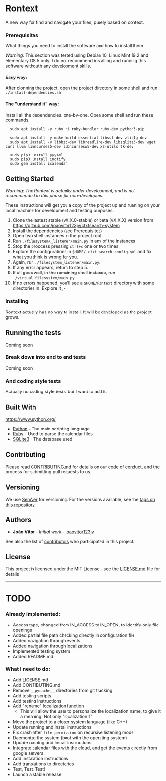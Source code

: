 # Rontext

A new way for find and navigate your files, purely based on context.

### Prerequisites

What things you need to install the software and how to install them

*Warning:* This section was tested using Debian 10, Linux Mint 19.2 and elementary OS 5 only. 
I do not recommend installing and running this software withouth any development skills.

#### Easy way:

After clonning the project, open the project directory in some shell and run `./install-dependencies.sh`

#### The "understand it" way:

Install all the dependencies, one-by-one. Open some shell and run these commands.

```
  sudo apt install -y ruby ri ruby-bundler ruby-dev python3-pip

  sudo apt install -y make build-essential libssl-dev zlib1g-dev
  sudo apt install -y libbz2-dev libreadline-dev libsqlite3-dev wget curl llvm libncurses5-dev libncursesw5-dev xz-utils tk-dev

  sudo pip3 install pyyaml
  sudo pip3 install inotify
  sudo gem install icalendar
```

## Getting Started

*Warning: The Rontext is actually under development, and is not recommended in this phase for non-developers.*

These instructions will get you a copy of the project up and running on your local machine for development and testing purposes.

1. Clone the lastest stable (vX.X.0-stable) or beta (vX.X.X) version from https://github.com/joaovitor123jv/ctxtsearch-system
2. Install the dependencies (see Prerequisites)
3. Open two shell instances in the project root
4. Run `./filesystem\_listener/main.py` in any of the instances
5. Stop the proccess pressing `ctrl+c` one or two times
6. Explore the configurations in `$HOME/.ctxt_search-config.yml` and fix what you think is wrong for you.
7. Again, run `./filesystem_listener/main.py`.
8. If any error appears, return to step 5.
9. If all goes well, in the remaining shell instance, run `./virtual_filesystem/main.py`
10. If no errors happened, you'll see a `$HOME/Rontext` directory with some directories in. Explore it ;-)

### Installing

Rontext actually has no way to install. It will be developed as the project grows.

## Running the tests

Coming soon

### Break down into end to end tests

Coming soon

### And coding style tests

Actually no coding style tests, but I want to add it.

## Built With

https://www.python.org/
* [Python](https://www.python.org/) - The main scripting language
* [Ruby](https://www.ruby-lang.org/) - Used to parse the calendar files
* [SQLite3](https://www.sqlite.org/index.html) - The database used

## Contributing

Please read [CONTRIBUTING.md](CONTIBUTING.md) for details on our code of conduct, and the process for submitting pull requests to us.

## Versioning

We use [SemVer](http://semver.org/) for versioning. For the versions available, see the [tags on this repository](https://github.com/joaovitor123jv/ctxtsearch-system/tags). 

## Authors

* **João Vitor** - *Initial work* - [joaovitor123jv](https://github.com/joaovitor123jv)

See also the list of [contributors](https://github.com/joaovitor123jv/ctxtsearch-system/contributors) who participated in this project.

## License

This project is licensed under the MIT License - see the [LICENSE.md](LICENSE.md) file for details


-----

# TODO

### Already implemented:
* Access type, changed from IN\_ACCESS to IN\_OPEN, to identify only file openings
* Added partial file path checking directly in configuration file
* Added navigation through events
* Added navigation through localizations
* Implemented testing system
* Added README.md

### What I need to do:
* Add LICENSE.md
* Add CONTIBUTING.md
* Remove `__pycache__` directories from git tracking
* Add testing scripts
* Add testing instructions
* Add "rename" localization function
    - This will allow the user to personalize the localization name, to give it a meaning. Not only "localization 1"
* Move the project to a closer system language (like C++)
* Update running and install instructions
* Fix crash after `file permission` on recursive listening mode
* Daemonize the system (boot with the operating system)
* Update running and install instructions
* Integrate calendar files with the cloud, and get the events directly from google servers.
* Add instalation instructions
* Add translations to directories
* Test, Test, Test!
* Launch a stable release

